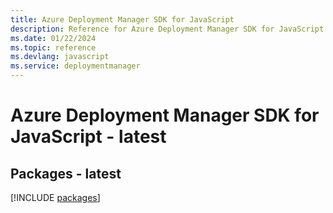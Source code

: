 ```yaml
---
title: Azure Deployment Manager SDK for JavaScript
description: Reference for Azure Deployment Manager SDK for JavaScript
ms.date: 01/22/2024
ms.topic: reference
ms.devlang: javascript
ms.service: deploymentmanager
---
```

# Azure Deployment Manager SDK for JavaScript - latest
## Packages - latest
[!INCLUDE [packages](deployment-manager-index.md)]